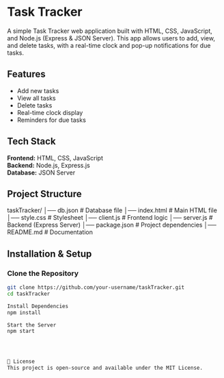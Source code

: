 # Task Tracker 
A simple Task Tracker web application built with HTML, CSS, JavaScript, and Node.js (Express & JSON Server). This app allows users to add, view, and delete tasks, with a real-time clock and pop-up notifications for due tasks.

## Features
- Add new tasks
- View all tasks
- Delete tasks
- Real-time clock display
- Reminders for due tasks

## Tech Stack
**Frontend:** HTML, CSS, JavaScript  
**Backend:** Node.js, Express.js  
**Database:** JSON Server  

## Project Structure
taskTracker/
│── db.json          # Database file
│── index.html       # Main HTML file
│── style.css        # Stylesheet
│── client.js        # Frontend logic
│── server.js        # Backend (Express Server)
│── package.json     # Project dependencies
│── README.md        # Documentation


## Installation & Setup
### Clone the Repository
```bash
git clone https://github.com/your-username/taskTracker.git
cd taskTracker

Install Dependencies
npm install

Start the Server
npm start




📜 License
This project is open-source and available under the MIT License.
